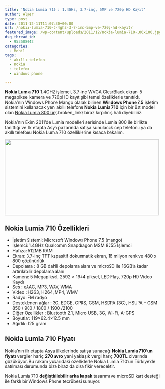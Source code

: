 ```yaml
---
title: 'Nokia Lumia 710 : 1.4GHz, 3.7-inç, 5MP ve 720p HD Kayıt'
author: Alper
type: post
date: 2011-12-11T11:07:30+00:00
url: /nokia-lumia-710-1-4ghz-3-7-inc-5mp-ve-720p-hd-kayit/
featured_image: /wp-content/uploads/2011/12/nokia-lumia-710-100x100.jpg
dsq_thread_id:
  - 953508042
categories:
  - Mobil
tags:
  - akıllı telefon
  - nokia
  - telefon
  - windows phone

---
```

**Nokia Lumia 710** 1.4GHZ işlemci, 3.7-inç WVGA ClearBlack ekran, 5 megapiksel kamera ve 720pHD kayıt gibi temel özelliklerle tanıtıldı. Nokia&#8217;nın Windows Phone Mango olarak bilinen **Windows Phone 7.5** işletim sistemini kullanacak yeni akıllı telefonu **Nokia Lumia 710** için bir üst model olan [Nokia Lumia 800&#8217;ün][1]{.broken_link} biraz kırpılmış hali diyebiliriz.

Nokia&#8217;nın Ekim 2011&#8217;de Lumia modelleri serisinde Lumia 800 ile birlikte tanıttığı ve ilk etapta Asya pazarında satışa sunulacak cep telefonu ya da akıllı telefonu Nokia Lumia 710 özelliklerine kısaca bakalım.

<img class="aligncenter size-full wp-image-7288" title="nokia-lumia-710" src="https://www.murekkep.org/wp-content/uploads/2011/12/nokia-lumia-710.jpg" alt="" width="500" height="248" srcset="https://www.murekkep.org/wp-content/uploads/2011/12/nokia-lumia-710.jpg 500w, https://www.murekkep.org/wp-content/uploads/2011/12/nokia-lumia-710-300x148.jpg 300w, https://www.murekkep.org/wp-content/uploads/2011/12/nokia-lumia-710-400x198.jpg 400w" sizes="(max-width: 500px) 100vw, 500px" /> 

## Nokia Lumia 710 Özellikleri

  * İşletim Sistemi: Microsoft Windows Phone 7.5 (mango)
  * İşlemci: 1.4GHz Qualcomm Snapdragon MSM 8255 İşlemci
  * Hafıza: 512MB RAM
  * Ekran: 3.7-inç TFT kapasitif dokunmatik ekran, 16 milyon renk ve 480 x 800 çözünürlük
  * Depolama : 8 GB dahili depolama alanı ve microSD ile 16GB&#8217;a kadar artırılabilir depolama alanı
  * Kamera: 5 Megapiksel, 2592 × 1944 piksel, LED Flaş, 720p HD Video Kaydı
  * Ses : eAAC, MP3, WAV, WMA
  * Video : H263, H264, MP4, WMV
  * Radyo: FM radyo
  * Desteklenen ağlar : 3G, EDGE, GPRS, GSM, HSDPA (3G), HSUPA – GSM 850 / 900 / 1800 / 1900 /2100
  * Diğer Özellikler : Bluetooth 2.1, Micro USB, 3G, Wi-Fi, A-GPS
  * Boyutlar: 119&#215;62.4&#215;12.5 mm
  * Ağırlık: 125 gram

## Nokia Lumia 710 Fiyatı

Nokia&#8217;nın ilk etapta Asya ülkelerinde satışa sunacağı **Nokia Lumia 710&#8217;un fiyatı** vergiler hariç **270 avro** yani yaklaşık vergi hariç **700TL** civarında gözüküyor. Bu rakam yukarıdaki özelliklerle Nokia Lumia 710&#8217;un Türkiye&#8217;de satılması durumunda bize biraz da olsa fikir verecektir.

Nokia Lumia 710 **değiştirilebilir arka kapak** tasarımı ve microSD kart desteği ile farklı bir Windows Phone tecrübesi sunuyor.

 [1]: https://www.murekkep.org/nokia-lumia-800-ozellikleri-7230 "Nokia Lumia 800"